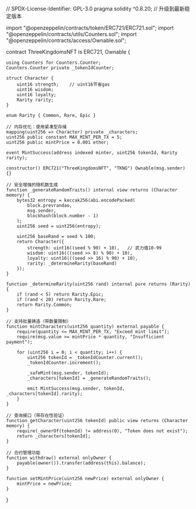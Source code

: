 // SPDX-License-Identifier: GPL-3.0
pragma solidity ^0.8.20; // 升级到最新稳定版本

import "@openzeppelin/contracts/token/ERC721/ERC721.sol";
import "@openzeppelin/contracts/utils/Counters.sol";
import "@openzeppelin/contracts/access/Ownable.sol";

contract ThreeKingdomsNFT is ERC721, Ownable {


    using Counters for Counters.Counter;
    Counters.Counter private _tokenIdCounter;

    struct Character {
        uint16 strength;    // uint16节省gas
        uint16 wisdom;
        uint16 loyalty;
        Rarity rarity;
    }

    enum Rarity { Common, Rare, Epic }
    
    // 内存优化：使用紧凑型存储
    mapping(uint256 => Character) private _characters;
    uint256 public constant MAX_MINT_PER_TX = 5;
    uint256 public mintPrice = 0.001 ether;

    event MintSuccess(address indexed minter, uint256 tokenId, Rarity rarity);

    constructor() ERC721("ThreeKingdomsNFT", "TKNG") Ownable(msg.sender) {}

    // 安全增强的随机数生成
    function _generateRandomTraits() internal view returns (Character memory) {
        bytes32 entropy = keccak256(abi.encodePacked(
            block.prevrandao, 
            msg.sender,
            blockhash(block.number - 1)
        );
        uint256 seed = uint256(entropy);
        
        uint256 baseRand = seed % 100;
        return Character({
            strength: uint16((seed % 90) + 10),   // 武力值10-99
            wisdom: uint16(((seed >> 8) % 90) + 10), 
            loyalty: uint16(((seed >> 16) % 90) + 10),
            rarity: _determineRarity(baseRand)
        });
    }

    function _determineRarity(uint256 rand) internal pure returns (Rarity) {
        if (rand < 5) return Rarity.Epic;
        if (rand < 20) return Rarity.Rare;
        return Rarity.Common;
    }

    // 支持批量铸造（带数量限制）
    function mintCharacters(uint256 quantity) external payable {
        require(quantity <= MAX_MINT_PER_TX, "Exceed mint limit");
        require(msg.value >= mintPrice * quantity, "Insufficient payment");

        for (uint256 i = 0; i < quantity; i++) {
            uint256 tokenId = _tokenIdCounter.current();
            _tokenIdCounter.increment();
            
            _safeMint(msg.sender, tokenId);
            _characters[tokenId] = _generateRandomTraits();
            
            emit MintSuccess(msg.sender, tokenId, _characters[tokenId].rarity);
        }
    }

    // 查询接口（带存在性验证）
    function getCharacter(uint256 tokenId) public view returns (Character memory) {
        require(_ownerOf(tokenId) != address(0), "Token does not exist");
        return _characters[tokenId];
    }

    // 合约管理功能
    function withdraw() external onlyOwner {
        payable(owner()).transfer(address(this).balance);
    }

    function setMintPrice(uint256 newPrice) external onlyOwner {
        mintPrice = newPrice;
    }
}
